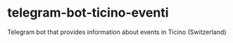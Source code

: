 # telegram-bot-ticino-eventi
Telegram bot that provides information about events in Ticino (Switzerland)
